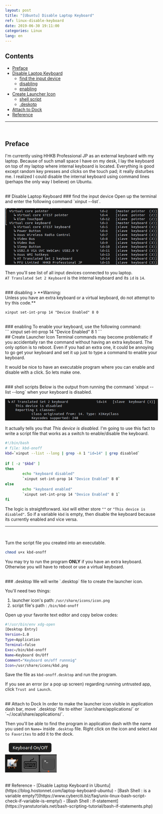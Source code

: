 ```yaml
---
layout: post
title: "[Ubuntu] Disable Laptop Keyboard"
ref: linux-disable-keyboard
date: 2019-06-30 19:11:00
categories: Linux
lang: en
---
```


## Contents
- [Preface](#first)
- [Disable Laptop Keyboard](#disable)
  * [find the input device](#inputdev)
  * [disabling](#disable2)
  * [enabling](#enable)
- [Create Launcher Icon](#launcher)
  * [shell script](#script)
  * [.deskotp](#desktop)
- [Attach to Dock](#dock)
- [Reference](#ref)
<hr />
<br />

## Preface <a id="first"></a>
I'm currently using HHKB Professional JP as an external keyboard with my laptop.
Because of such small space I have on my desk, I lay the keyboard on top of my laptop where
internal keyboard is located. Everything is good except random key presses and clicks on
the touch pad; it really disturbes me. I realized I could disable the internal keyboard
using command lines (perhaps the only way I believe) on Ubuntu.

<br />
## Disable Laptop Keyboard <a id="disable"></a>
### find the input device <a id="inputdev"></a>
Open up the terminal and enter the following command `xinput --list`.

![xniput --list result](/assets/images/linux/how-to/disable-keyboard/xinput--list.png)

Then you'll see list of all input devices connected to you laptop. <br />
`AT Translated Set 2 Keyboard` is the internal keyboard and its `id` is `14`.

<br />
### disabling <a id="disable2"></a>
>  **Warning: <br /> Unless you have an extra keyboard or a virtual keyboard, do not attempt to try this code.**

```
xinput set-int-prop 14 "Device Enabled" 8 0
```

<br />
### enabling <a id="enable"></a>
To enable your keyboard, use the following command: <br />
```
xinput set-int-prop 14 "Device Enabled" 8 1
```

<br />
## Create Launcher Icon <a id="launcher"></a>
Terminal commands may become problematic if you accidentally ran the command without having an
extra keyboard. The only option is to reboot. Even if you had an extra one, it could be annoying
to go get your keyboard and set it up just to type a command to enable your keyboard.

It would be nice to have an executable program where you can enable and disable with a click.
So lets make one.

<br />
### shell scripts <a id="script"></a>
Below is the output from running the command `xinput --list --long` when your keyboard is disabled.

![Disabled Message](/assets/images/linux/how-to/disable-keyboard/disabled-message.png)

It actually tells you that _This device is disabled_. I'm going to use this fact to write a
script file that works as a switch to enable/disable the keyboard.

```bash
#!/bin/bash
# file: kbd-onoff
kbd=`xinput --list --long | grep -A 1 "id=14" | grep disabled`

if [ -z "$kbd" ]
then
        echo "keyboard disabled"
        `xinput set-int-prop 14 "Device Enabled" 8 0`
else
        echo "keyboard enabled"
        `xinput set-int-prop 14 "Device Enabled" 8 1`
fi
```

The logic is straightforward. 
`kbd` will either store `""` or `"This device is disabled"`. So if a variable 
`kbd` is empty, then disable the keyboard because its currently enabled  and vice versa.

<hr />
<br />

Turn the script file you created into an executable.

```bash
chmod u+x kbd-onoff
```

You may try to run the program **ONLY** if you have an extra keyboard. Otherwise you will
have to reboot or use a virtual keyboard.

<br />
### .desktop <a id="desktop"></a>
We will write `.desktop` file to create the launcher icon.

You'll need two things:
1. launcher icon's path: `/usr/share/icons/icon.png`
2. script file's path  : `/bin/kbd-onoff`

Open up your favorite text editor and copy below codes:

```bash
#!/usr/bin/env xdg-open
[Desktop Entry]
Version=1.0
Type=Application
Terminal=false
Exec=/bin/kbd-onoff
Name=Keyboard On/Off
Comment="Keyboard on/off runnnig"
Icon=/usr/share/icons/kbd.png
```

Save the file as `kbd-onoff.desktop` and run the program.

If you see an error (or a pop up screen) regarding running untrusted app, click `Trust and Launch`.

<br />
## Attach to Dock <a id="dock"></a>
In order to make the launcher icon visible in application dash bar, move `.desktop` file 
to either `/usr/share/applications/` or `~/.local/share/applications/`.

Then you'll be able to find the program in application dash with the name you used on `Name=` inside `.desktop` file. Right click on the icon and select `Add to Favorites` to add it to the dock.

![dock image](/assets/images/linux/how-to/disable-keyboard/dock.png)

<br />
## Reference <a id="ref"></a>
- [Disable Laptop Keyboard in Ubuntu](https://blog.hostonnet.com/laptop-keyboard-ubuntu)
- [Bash Shell : is a variable empty?](https://www.cyberciti.biz/faq/unix-linux-bash-script-check-if-variable-is-empty/)
- [Bash Shell : if-statement](https://ryanstutorials.net/bash-scripting-tutorial/bash-if-statements.php)
